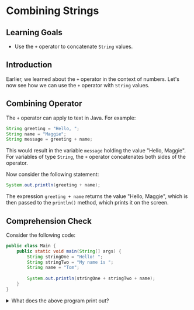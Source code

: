 # Combining Strings

## Learning Goals

- Use the `+` operator to concatenate `String` values.

## Introduction

Earlier, we learned about the `+` operator in the context of numbers. Let's now
see how we can use the `+` operator with `String` values.

## Combining Operator

The `+` operator can apply to text in Java. For example:

```java
String greeting = "Hello, ";
String name = "Maggie";
String message = greeting + name;
```

This would result in the variable `message` holding the value "Hello, Maggie".
For variables of type `String`, the `+` operator concatenates both sides of the
operator.

Now consider the following statement:

```java
System.out.println(greeting + name);
```

The expression `greeting + name` returns the value "Hello, Maggie", which is
then passed to the `println()` method, which prints it on the screen.

## Comprehension Check

Consider the following code:

```java
public class Main {
    public static void main(String[] args) {
        String stringOne = "Hello! ";
        String stringTwo = "My name is ";
        String name = "Tom";
        
        System.out.println(stringOne + stringTwo + name);
    }
}
```

<details>
  <summary>What does the above program print out?</summary>

  <p>Answer:<br><code>Hello! My name is Tom</code></p>

  <p>Java will concatenate the three Strings together by using the <code>+</code> operand.</p>

</details>